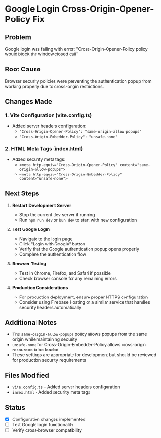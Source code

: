 # Google Login Cross-Origin-Opener-Policy Fix

## Problem
Google login was failing with error: "Cross-Origin-Opener-Policy policy would block the window.closed call"

## Root Cause
Browser security policies were preventing the authentication popup from working properly due to cross-origin restrictions.

## Changes Made

### 1. Vite Configuration (vite.config.ts)
- Added server headers configuration:
  - `"Cross-Origin-Opener-Policy": "same-origin-allow-popups"`
  - `"Cross-Origin-Embedder-Policy": "unsafe-none"`

### 2. HTML Meta Tags (index.html)
- Added security meta tags:
  - `<meta http-equiv="Cross-Origin-Opener-Policy" content="same-origin-allow-popups">`
  - `<meta http-equiv="Cross-Origin-Embedder-Policy" content="unsafe-none">`

## Next Steps

1. **Restart Development Server**
   - Stop the current dev server if running
   - Run `npm run dev` or `bun dev` to start with new configuration

2. **Test Google Login**
   - Navigate to the login page
   - Click "Login with Google" button
   - Verify that the Google authentication popup opens properly
   - Complete the authentication flow

3. **Browser Testing**
   - Test in Chrome, Firefox, and Safari if possible
   - Check browser console for any remaining errors

4. **Production Considerations**
   - For production deployment, ensure proper HTTPS configuration
   - Consider using Firebase Hosting or a similar service that handles security headers automatically

## Additional Notes
- The `same-origin-allow-popups` policy allows popups from the same origin while maintaining security
- `unsafe-none` for Cross-Origin-Embedder-Policy allows cross-origin resources to be loaded
- These settings are appropriate for development but should be reviewed for production security requirements

## Files Modified
- `vite.config.ts` - Added server headers configuration
- `index.html` - Added security meta tags

## Status
- [x] Configuration changes implemented
- [ ] Test Google login functionality
- [ ] Verify cross-browser compatibility
